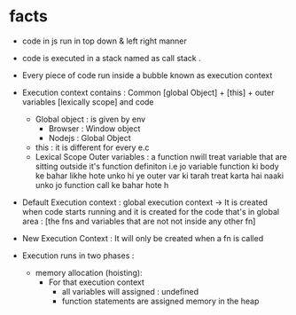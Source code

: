 # facts
* code in js run in top down & left right manner
* code is executed in a stack named as call stack .
* Every piece of code run inside a bubble known as execution context
* Execution context contains : Common [global Object] + [this] +  outer variables [lexically scope] and  code
    * Global object : is given by env
      * Browser : Window object
      * Nodejs : Global Object
    * this : it is different for every e.c
    * Lexical Scope Outer variables : a function nwill treat variable that are sitting outside it's function definiton i.e jo variable function ki body ke bahar likhe hote unko hi ye outer var ki tarah treat karta hai naaki unko jo function call ke bahar hote h    

* Default Execution context : global execution context -> It is created when code starts running and it is created for the code that's in global area : [the fns and variables that are not not inside any other fn] 
* New Execution Context : It will only be created when a fn is called 
  
* Execution runs in two phases : 
  * memory allocation (hoisting): 
    * For that execution context
      * all variables will assigned : undefined
      * function statements are assigned memory in the heap  
